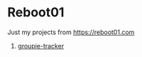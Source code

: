 # Reboot01
Just my projects from https://reboot01.com

1. [groupie-tracker](https://github.com/ExTBH/Reboot01/blob/main/groupie-tracker)